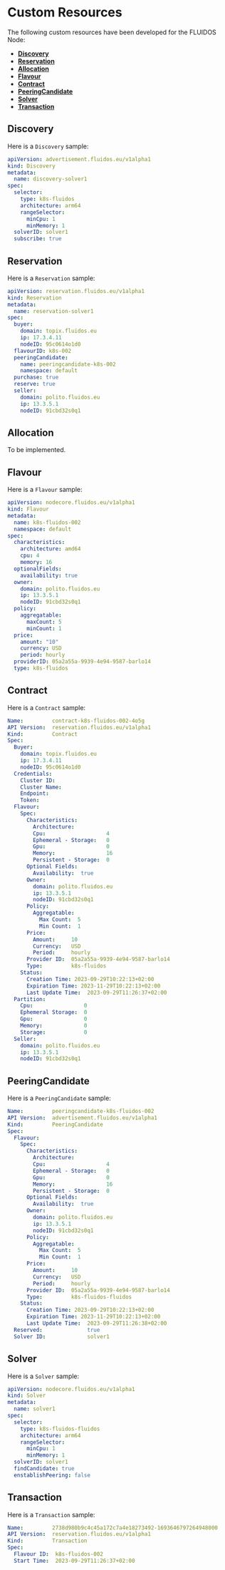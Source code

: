 # Custom Resources

The following custom resources have been developed for the FLUIDOS Node:

- [**Discovery**](./customresources.md#discovery)
- [**Reservation**](./customresources.md#reservation)
- [**Allocation**](./customresources.md#allocation)
- [**Flavour**](./customresources.md#flavour)
- [**Contract**](./customresources.md#contract)
- [**PeeringCandidate**](./customresources.md#peeringcandidate)
- [**Solver**](./customresources.md#solver)
- [**Transaction**](./customresources.md#transaction)

## Discovery

Here is a `Discovery` sample:

```yaml
apiVersion: advertisement.fluidos.eu/v1alpha1
kind: Discovery
metadata:
  name: discovery-solver1
spec:
  selector:
    type: k8s-fluidos
    architecture: arm64
    rangeSelector:
      minCpu: 1
      minMemory: 1
  solverID: solver1
  subscribe: true
```

## Reservation

Here is a `Reservation` sample:

```yaml
apiVersion: reservation.fluidos.eu/v1alpha1
kind: Reservation
metadata:
  name: reservation-solver1
spec:
  buyer:
    domain: topix.fluidos.eu
    ip: 17.3.4.11
    nodeID: 95c0614o1d0
  flavourID: k8s-002
  peeringCandidate:
    name: peeringcandidate-k8s-002
    namespace: default
  purchase: true
  reserve: true
  seller:
    domain: polito.fluidos.eu
    ip: 13.3.5.1
    nodeID: 91cbd32s0q1
```

## Allocation

To be implemented.

## Flavour

Here is a `Flavour` sample:

```yaml
apiVersion: nodecore.fluidos.eu/v1alpha1
kind: Flavour
metadata:
  name: k8s-fluidos-002
  namespace: default
spec:
  characteristics:
    architecture: amd64
    cpu: 4
    memory: 16
  optionalFields:
    availability: true
  owner:
    domain: polito.fluidos.eu
    ip: 13.3.5.1
    nodeID: 91cbd32s0q1
  policy:
    aggregatable:
      maxCount: 5
      minCount: 1
  price:
    amount: "10"
    currency: USD
    period: hourly
  providerID: 05a2a55a-9939-4e94-9587-barlo14
  type: k8s-fluidos
```

## Contract

Here is a `Contract` sample:

```yaml
Name:         contract-k8s-fluidos-002-4o5g
API Version:  reservation.fluidos.eu/v1alpha1
Kind:         Contract
Spec:
  Buyer:
    domain: topix.fluidos.eu
    ip: 17.3.4.11
    nodeID: 95c0614o1d0
  Credentials:
    Cluster ID:
    Cluster Name:
    Endpoint:
    Token:
  Flavour:
    Spec:
      Characteristics:
        Architecture:
        Cpu:                   4
        Ephemeral - Storage:   0
        Gpu:                   0
        Memory:                16
        Persistent - Storage:  0
      Optional Fields:
        Availability:  true
      Owner:
        domain: polito.fluidos.eu
        ip: 13.3.5.1
        nodeID: 91cbd32s0q1
      Policy:
        Aggregatable:
          Max Count:  5
          Min Count:  1
      Price:
        Amount:     10
        Currency:   USD
        Period:     hourly
      Provider ID:  05a2a55a-9939-4e94-9587-barlo14
      Type:         k8s-fluidos
    Status:
      Creation Time: 2023-09-29T10:22:13+02:00
      Expiration Time: 2023-11-29T10:22:13+02:00
      Last Update Time:  2023-09-29T11:26:37+02:00
  Partition:
    Cpu:                0
    Ephemeral Storage:  0
    Gpu:                0
    Memory:             0
    Storage:            0
  Seller:
    domain: polito.fluidos.eu
    ip: 13.3.5.1
    nodeID: 91cbd32s0q1
```

## PeeringCandidate

Here is a `PeeringCandidate` sample:

```yaml
Name:         peeringcandidate-k8s-fluidos-002
API Version:  advertisement.fluidos.eu/v1alpha1
Kind:         PeeringCandidate
Spec:
  Flavour:
    Spec:
      Characteristics:
        Architecture:
        Cpu:                   4
        Ephemeral - Storage:   0
        Gpu:                   0
        Memory:                16
        Persistent - Storage:  0
      Optional Fields:
        Availability:  true
      Owner:
        domain: polito.fluidos.eu
        ip: 13.3.5.1
        nodeID: 91cbd32s0q1
      Policy:
        Aggregatable:
          Max Count:  5
          Min Count:  1
      Price:
        Amount:     10
        Currency:   USD
        Period:     hourly
      Provider ID:  05a2a55a-9939-4e94-9587-barlo14
      Type:         k8s-fluidos-fluidos
    Status:
      Creation Time: 2023-09-29T10:22:13+02:00
      Expiration Time: 2023-11-29T10:22:13+02:00
      Last Update Time:  2023-09-29T11:26:38+02:00
  Reserved:              true
  Solver ID:             solver1
```

## Solver

Here is a `Solver` sample:

```yaml
apiVersion: nodecore.fluidos.eu/v1alpha1
kind: Solver
metadata:
  name: solver1
spec:
  selector:
    type: k8s-fluidos-fluidos
    architecture: arm64
    rangeSelector:
      minCpu: 1
      minMemory: 1
  solverID: solver1
  findCandidate: true
  enstablishPeering: false
```

## Transaction

Here is a `Transaction` sample:

```yaml
Name:         2738d980b9c4c45a172c7a4e18273492-1693646797264948000
API Version:  reservation.fluidos.eu/v1alpha1
Kind:         Transaction
Spec:
  Flavour ID:  k8s-fluidos-002
  Start Time:  2023-09-29T11:26:37+02:00
```
